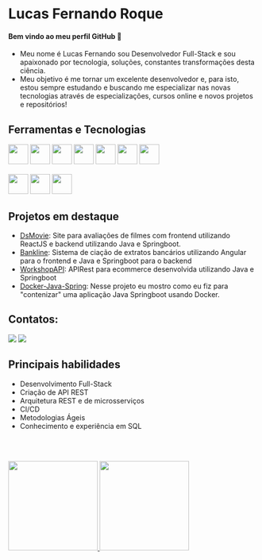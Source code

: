 # Lucas Fernando Roque
#### Bem vindo ao meu perfil GitHub 👋

* Meu nome é Lucas Fernando sou Desenvolvedor Full-Stack e sou apaixonado por tecnologia, soluções, constantes transformações desta ciência. 
* Meu objetivo é me tornar um excelente desenvolvedor e, para isto, estou sempre estudando e buscando me especializar nas novas tecnologias através de especializações, cursos online e novos projetos e repositórios!


## Ferramentas e Tecnologias
<div>
<img src="https://cdn.jsdelivr.net/gh/devicons/devicon/icons/git/git-original.svg" width="40" height="40"/>
<img src="https://cdn.jsdelivr.net/gh/devicons/devicon/icons/java/java-original.svg" width="40" height="40" />
 <img src="https://cdn.jsdelivr.net/gh/devicons/devicon/icons/spring/spring-original.svg" width="40" height="40"/>
 <img src="https://cdn.jsdelivr.net/gh/devicons/devicon/icons/javascript/javascript-original.svg" width="40" height="40" />
 <img src="https://cdn.jsdelivr.net/gh/devicons/devicon/icons/react/react-original.svg" width="40" height="40" />
 <img src="https://cdn.jsdelivr.net/gh/devicons/devicon/icons/python/python-original.svg" width="40" height="40" />
 <img src="https://cdn.jsdelivr.net/gh/devicons/devicon/icons/docker/docker-original.svg" width="40" height="40" />
 <br><br>
 <img src="https://cdn.jsdelivr.net/gh/devicons/devicon/icons/postgresql/postgresql-original.svg" width="40" height="40" />
 <img src="https://cdn.jsdelivr.net/gh/devicons/devicon/icons/mysql/mysql-original.svg" width="40" height="40" />
 <img src="https://cdn.jsdelivr.net/gh/devicons/devicon/icons/mongodb/mongodb-original.svg" width="40" height="40" />
</div>


## Projetos em destaque

- [DsMovie](https://github.com/lucasfroque/dsmovie): Site para avaliações de filmes com frontend utilizando ReactJS e backend utilizando Java e Springboot.
- [Bankline](https://github.com/lucasfroque/bankline): Sistema de ciação de extratos bancários utilizando Angular para o frontend e Java e Springboot para o backend
- [WorkshopAPI](https://github.com/lucasfroque/WorkShopAPI): APIRest para ecommerce desenvolvida utilizando Java e Springboot
- [Docker-Java-Spring](https://github.com/lucasfroque/docker-java-spring): Nesse projeto eu mostro como eu fiz para "contenizar" uma aplicação Java Springboot usando Docker.

## Contatos:

<div>
<a href = "mailto:lucasfernandolf38@gmail.com"><img src="https://img.shields.io/badge/Gmail-D14836?style=for-the-badge&logo=gmail&logoColor=white" target="_blank"></a>
<a href="https://www.linkedin.com/in/lucasfroque" target="_blank"><img src="https://img.shields.io/badge/-LinkedIn-%230077B5?style=for-the-badge&logo=linkedin&logoColor=white" target="_blank"></a>   
</div>

## Principais habilidades
* Desenvolvimento Full-Stack
* Criação de API REST
* Arquitetura REST e de microsserviços
* CI/CD
* Metodologias Ágeis
* Conhecimento e experiência em SQL

<br><br>
<div>
<a href="https://github.com/lucasfroque">
<img height="180em" src="https://github-readme-stats.vercel.app/api/top-langs/?username=lucasfroque&layout=compact&langs_count=7&theme=dracula"/>
<img height="180em" src="https://github-readme-stats.vercel.app/api?username=lucasfroque&show_icons=true&theme=dracula&include_all_commits=true&count_private=true"/>
</div>



